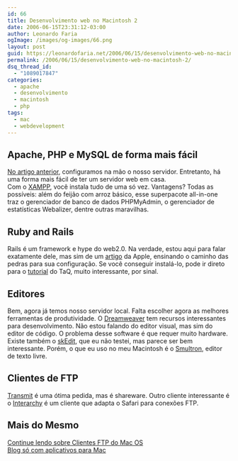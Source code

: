 ```yaml
---
id: 66
title: Desenvolvimento web no Macintosh 2
date: 2006-06-15T23:31:12-03:00
author: Leonardo Faria
ogImage: /images/og-images/66.png
layout: post
guid: https://leonardofaria.net/2006/06/15/desenvolvimento-web-no-macintosh-2/
permalink: /2006/06/15/desenvolvimento-web-no-macintosh-2/
dsq_thread_id:
  - "1089017847"
categories:
  - apache
  - desenvolvimento
  - macintosh
  - php
tags:
  - mac
  - webdevelopment
---
```

## Apache, PHP e MySQL de forma mais fácil

[No artigo anterior](https://leonardofaria.net/2006/06/15/desenvolvimento-web-no-macintosh/), configuramos na mão o nosso servidor. Entretanto, há uma forma mais fácil de ter um servidor web em casa.  
Com o [XAMPP](http://www.apachefriends.org/en/xampp-macosx.html), você instala tudo de uma só vez. Vantagens? Todas as possíveis: além do feijão com arroz básico, esse superpacote all-in-one traz o gerenciador de banco de dados PHPMyAdmin, o gerenciador de estatísticas Webalizer, dentre outras maravilhas.

## Ruby and Rails

Rails é um framework e hype do web2.0. Na verdade, estou aqui para falar exatamente dele, mas sim de um [artigo](http://developer.apple.com/tools/rubyonrails.html) da Apple, ensinando o caminho das pedras para sua configuração. Se você conseguir instalá-lo, pode ir direto para o [tutorial](http://beam.to/taq/blog.php?id=263) do TaQ, muito interessante, por sinal.

## Editores

Bem, agora já temos nosso servidor local. Falta escolher agora as melhores ferramentas de produtividade. O [Dreamweaver](http://www.adobe.com) tem recursos interessantes para desenvolvimento. Não estou falando do editor visual, mas sim do editor de código. O problema desse software é que requer muito hardware. Existe também o [skEdit](http://www.skti.org/), que eu não testei, mas parece ser bem interessante. Porém, o que eu uso no meu Macintosh é o [Smultron](http://smultron.sourceforge.net/), editor de texto livre.

## Clientes de FTP

[Transmit](http://panic.com/transmit/) é uma ótima pedida, mas é shareware. Outro cliente interessante é o [Interarchy](http://www.interarchy.com/) é um cliente que adapta o Safari para conexões FTP.

## Mais do Mesmo

[Continue lendo sobre Clientes FTP do Mac OS](http://www.macdevcenter.com/pub/a/mac/2006/04/13/ftp.html)  
[Blog só com aplicativos para Mac](http://coolosxapps.net/)
